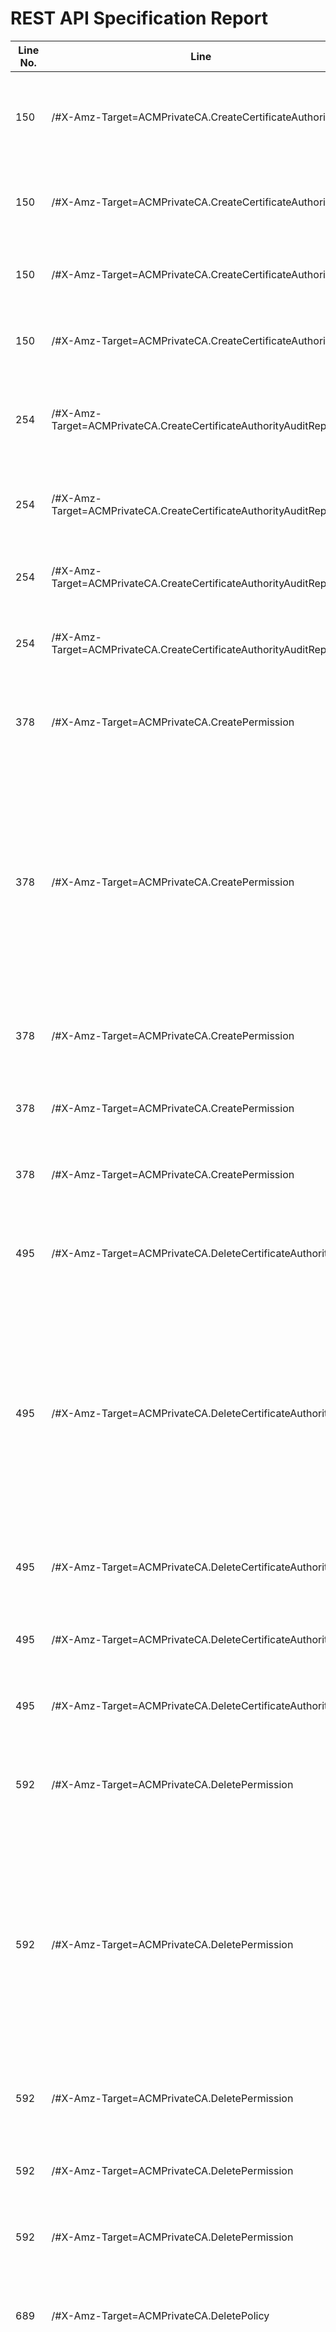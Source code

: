REST API Specification Report
=============================
| Line No. | Line                                                                | Rule Violated                                                                           | Category | Severity | Rule Type       | Software Quality Attributes               | Improvement Suggestion                                                                                                                                                                 |
| -------- | ------------------------------------------------------------------- | --------------------------------------------------------------------------------------- | -------- | -------- | --------------- | ----------------------------------------- | -------------------------------------------------------------------------------------------------------------------------------------------------------------------------------------- |
| 150      | /#X-Amz-Target=ACMPrivateCA.CreateCertificateAuthority              | 401 ("Unauthorized") must be used when there is a problem with the client's credentials | HTTP     | CRITICAL | STATIC, DYNAMIC | COMPATIBILITY, MAINTAINABILITY, USABILITY | Provide the 401 response in the definition of the path in the operation (here: POST)                                                                                                   |
| 150      | /#X-Amz-Target=ACMPrivateCA.CreateCertificateAuthority              | Forward slash separator (/) must be used to indicate a hierarchical relationship        | URIS     | CRITICAL | STATIC          | MAINTAINABILITY                           | remove any '#' and '?' from the path                                                                                                                                                   |
| 150      | /#X-Amz-Target=ACMPrivateCA.CreateCertificateAuthority              | Hyphens (-) should be used to improve the readability of URIs                           | URIS     | ERROR    | STATIC          | COMPATIBILITY, MAINTAINABILITY            | Use hyphens to improve the readability of the segments                                                                                                                                 |
| 150      | /#X-Amz-Target=ACMPrivateCA.CreateCertificateAuthority              | Lowercase letters should be preferred in URI paths                                      | URIS     | ERROR    | STATIC          | COMPATIBILITY, MAINTAINABILITY            | Change uppercase letters to lowercase letters                                                                                                                                          |
| 254      | /#X-Amz-Target=ACMPrivateCA.CreateCertificateAuthorityAuditReport   | 401 ("Unauthorized") must be used when there is a problem with the client's credentials | HTTP     | CRITICAL | STATIC, DYNAMIC | COMPATIBILITY, MAINTAINABILITY, USABILITY | Provide the 401 response in the definition of the path in the operation (here: POST)                                                                                                   |
| 254      | /#X-Amz-Target=ACMPrivateCA.CreateCertificateAuthorityAuditReport   | Forward slash separator (/) must be used to indicate a hierarchical relationship        | URIS     | CRITICAL | STATIC          | MAINTAINABILITY                           | remove any '#' and '?' from the path                                                                                                                                                   |
| 254      | /#X-Amz-Target=ACMPrivateCA.CreateCertificateAuthorityAuditReport   | Hyphens (-) should be used to improve the readability of URIs                           | URIS     | ERROR    | STATIC          | COMPATIBILITY, MAINTAINABILITY            | Use hyphens to improve the readability of the segments                                                                                                                                 |
| 254      | /#X-Amz-Target=ACMPrivateCA.CreateCertificateAuthorityAuditReport   | Lowercase letters should be preferred in URI paths                                      | URIS     | ERROR    | STATIC          | COMPATIBILITY, MAINTAINABILITY            | Change uppercase letters to lowercase letters                                                                                                                                          |
| 378      | /#X-Amz-Target=ACMPrivateCA.CreatePermission                        | 401 ("Unauthorized") must be used when there is a problem with the client's credentials | HTTP     | CRITICAL | STATIC, DYNAMIC | COMPATIBILITY, MAINTAINABILITY, USABILITY | Provide the 401 response in the definition of the path in the operation (here: POST)                                                                                                   |
| 378      | /#X-Amz-Target=ACMPrivateCA.CreatePermission                        | Content-Type must be used                                                               | META     | CRITICAL | STATIC          | USABILITY, COMPATIBILITY                  | Specify content type in 200 response in POST operation, because clients and servers rely on the value of this header to know how to process the sequence of bytes in the message body. |
| 378      | /#X-Amz-Target=ACMPrivateCA.CreatePermission                        | Forward slash separator (/) must be used to indicate a hierarchical relationship        | URIS     | CRITICAL | STATIC          | MAINTAINABILITY                           | remove any '#' and '?' from the path                                                                                                                                                   |
| 378      | /#X-Amz-Target=ACMPrivateCA.CreatePermission                        | Hyphens (-) should be used to improve the readability of URIs                           | URIS     | ERROR    | STATIC          | COMPATIBILITY, MAINTAINABILITY            | Use hyphens to improve the readability of the segments                                                                                                                                 |
| 378      | /#X-Amz-Target=ACMPrivateCA.CreatePermission                        | Lowercase letters should be preferred in URI paths                                      | URIS     | ERROR    | STATIC          | COMPATIBILITY, MAINTAINABILITY            | Change uppercase letters to lowercase letters                                                                                                                                          |
| 495      | /#X-Amz-Target=ACMPrivateCA.DeleteCertificateAuthority              | 401 ("Unauthorized") must be used when there is a problem with the client's credentials | HTTP     | CRITICAL | STATIC, DYNAMIC | COMPATIBILITY, MAINTAINABILITY, USABILITY | Provide the 401 response in the definition of the path in the operation (here: POST)                                                                                                   |
| 495      | /#X-Amz-Target=ACMPrivateCA.DeleteCertificateAuthority              | Content-Type must be used                                                               | META     | CRITICAL | STATIC          | USABILITY, COMPATIBILITY                  | Specify content type in 200 response in POST operation, because clients and servers rely on the value of this header to know how to process the sequence of bytes in the message body. |
| 495      | /#X-Amz-Target=ACMPrivateCA.DeleteCertificateAuthority              | Forward slash separator (/) must be used to indicate a hierarchical relationship        | URIS     | CRITICAL | STATIC          | MAINTAINABILITY                           | remove any '#' and '?' from the path                                                                                                                                                   |
| 495      | /#X-Amz-Target=ACMPrivateCA.DeleteCertificateAuthority              | Hyphens (-) should be used to improve the readability of URIs                           | URIS     | ERROR    | STATIC          | COMPATIBILITY, MAINTAINABILITY            | Use hyphens to improve the readability of the segments                                                                                                                                 |
| 495      | /#X-Amz-Target=ACMPrivateCA.DeleteCertificateAuthority              | Lowercase letters should be preferred in URI paths                                      | URIS     | ERROR    | STATIC          | COMPATIBILITY, MAINTAINABILITY            | Change uppercase letters to lowercase letters                                                                                                                                          |
| 592      | /#X-Amz-Target=ACMPrivateCA.DeletePermission                        | 401 ("Unauthorized") must be used when there is a problem with the client's credentials | HTTP     | CRITICAL | STATIC, DYNAMIC | COMPATIBILITY, MAINTAINABILITY, USABILITY | Provide the 401 response in the definition of the path in the operation (here: POST)                                                                                                   |
| 592      | /#X-Amz-Target=ACMPrivateCA.DeletePermission                        | Content-Type must be used                                                               | META     | CRITICAL | STATIC          | USABILITY, COMPATIBILITY                  | Specify content type in 200 response in POST operation, because clients and servers rely on the value of this header to know how to process the sequence of bytes in the message body. |
| 592      | /#X-Amz-Target=ACMPrivateCA.DeletePermission                        | Forward slash separator (/) must be used to indicate a hierarchical relationship        | URIS     | CRITICAL | STATIC          | MAINTAINABILITY                           | remove any '#' and '?' from the path                                                                                                                                                   |
| 592      | /#X-Amz-Target=ACMPrivateCA.DeletePermission                        | Hyphens (-) should be used to improve the readability of URIs                           | URIS     | ERROR    | STATIC          | COMPATIBILITY, MAINTAINABILITY            | Use hyphens to improve the readability of the segments                                                                                                                                 |
| 592      | /#X-Amz-Target=ACMPrivateCA.DeletePermission                        | Lowercase letters should be preferred in URI paths                                      | URIS     | ERROR    | STATIC          | COMPATIBILITY, MAINTAINABILITY            | Change uppercase letters to lowercase letters                                                                                                                                          |
| 689      | /#X-Amz-Target=ACMPrivateCA.DeletePolicy                            | 401 ("Unauthorized") must be used when there is a problem with the client's credentials | HTTP     | CRITICAL | STATIC, DYNAMIC | COMPATIBILITY, MAINTAINABILITY, USABILITY | Provide the 401 response in the definition of the path in the operation (here: POST)                                                                                                   |
| 689      | /#X-Amz-Target=ACMPrivateCA.DeletePolicy                            | Content-Type must be used                                                               | META     | CRITICAL | STATIC          | USABILITY, COMPATIBILITY                  | Specify content type in 200 response in POST operation, because clients and servers rely on the value of this header to know how to process the sequence of bytes in the message body. |
| 689      | /#X-Amz-Target=ACMPrivateCA.DeletePolicy                            | Forward slash separator (/) must be used to indicate a hierarchical relationship        | URIS     | CRITICAL | STATIC          | MAINTAINABILITY                           | remove any '#' and '?' from the path                                                                                                                                                   |
| 689      | /#X-Amz-Target=ACMPrivateCA.DeletePolicy                            | Hyphens (-) should be used to improve the readability of URIs                           | URIS     | ERROR    | STATIC          | COMPATIBILITY, MAINTAINABILITY            | Use hyphens to improve the readability of the segments                                                                                                                                 |
| 689      | /#X-Amz-Target=ACMPrivateCA.DeletePolicy                            | Lowercase letters should be preferred in URI paths                                      | URIS     | ERROR    | STATIC          | COMPATIBILITY, MAINTAINABILITY            | Change uppercase letters to lowercase letters                                                                                                                                          |
| 806      | /#X-Amz-Target=ACMPrivateCA.DescribeCertificateAuthority            | 401 ("Unauthorized") must be used when there is a problem with the client's credentials | HTTP     | CRITICAL | STATIC, DYNAMIC | COMPATIBILITY, MAINTAINABILITY, USABILITY | Provide the 401 response in the definition of the path in the operation (here: POST)                                                                                                   |
| 806      | /#X-Amz-Target=ACMPrivateCA.DescribeCertificateAuthority            | Forward slash separator (/) must be used to indicate a hierarchical relationship        | URIS     | CRITICAL | STATIC          | MAINTAINABILITY                           | remove any '#' and '?' from the path                                                                                                                                                   |
| 806      | /#X-Amz-Target=ACMPrivateCA.DescribeCertificateAuthority            | Hyphens (-) should be used to improve the readability of URIs                           | URIS     | ERROR    | STATIC          | COMPATIBILITY, MAINTAINABILITY            | Use hyphens to improve the readability of the segments                                                                                                                                 |
| 806      | /#X-Amz-Target=ACMPrivateCA.DescribeCertificateAuthority            | Lowercase letters should be preferred in URI paths                                      | URIS     | ERROR    | STATIC          | COMPATIBILITY, MAINTAINABILITY            | Change uppercase letters to lowercase letters                                                                                                                                          |
| 890      | /#X-Amz-Target=ACMPrivateCA.DescribeCertificateAuthorityAuditReport | 401 ("Unauthorized") must be used when there is a problem with the client's credentials | HTTP     | CRITICAL | STATIC, DYNAMIC | COMPATIBILITY, MAINTAINABILITY, USABILITY | Provide the 401 response in the definition of the path in the operation (here: POST)                                                                                                   |
| 890      | /#X-Amz-Target=ACMPrivateCA.DescribeCertificateAuthorityAuditReport | Forward slash separator (/) must be used to indicate a hierarchical relationship        | URIS     | CRITICAL | STATIC          | MAINTAINABILITY                           | remove any '#' and '?' from the path                                                                                                                                                   |
| 890      | /#X-Amz-Target=ACMPrivateCA.DescribeCertificateAuthorityAuditReport | Hyphens (-) should be used to improve the readability of URIs                           | URIS     | ERROR    | STATIC          | COMPATIBILITY, MAINTAINABILITY            | Use hyphens to improve the readability of the segments                                                                                                                                 |
| 890      | /#X-Amz-Target=ACMPrivateCA.DescribeCertificateAuthorityAuditReport | Lowercase letters should be preferred in URI paths                                      | URIS     | ERROR    | STATIC          | COMPATIBILITY, MAINTAINABILITY            | Change uppercase letters to lowercase letters                                                                                                                                          |
| 984      | /#X-Amz-Target=ACMPrivateCA.GetCertificate                          | 401 ("Unauthorized") must be used when there is a problem with the client's credentials | HTTP     | CRITICAL | STATIC, DYNAMIC | COMPATIBILITY, MAINTAINABILITY, USABILITY | Provide the 401 response in the definition of the path in the operation (here: POST)                                                                                                   |
| 984      | /#X-Amz-Target=ACMPrivateCA.GetCertificate                          | Forward slash separator (/) must be used to indicate a hierarchical relationship        | URIS     | CRITICAL | STATIC          | MAINTAINABILITY                           | remove any '#' and '?' from the path                                                                                                                                                   |
| 984      | /#X-Amz-Target=ACMPrivateCA.GetCertificate                          | Hyphens (-) should be used to improve the readability of URIs                           | URIS     | ERROR    | STATIC          | COMPATIBILITY, MAINTAINABILITY            | Use hyphens to improve the readability of the segments                                                                                                                                 |
| 984      | /#X-Amz-Target=ACMPrivateCA.GetCertificate                          | Lowercase letters should be preferred in URI paths                                      | URIS     | ERROR    | STATIC          | COMPATIBILITY, MAINTAINABILITY            | Change uppercase letters to lowercase letters                                                                                                                                          |
| 1098     | /#X-Amz-Target=ACMPrivateCA.GetCertificateAuthorityCertificate      | 401 ("Unauthorized") must be used when there is a problem with the client's credentials | HTTP     | CRITICAL | STATIC, DYNAMIC | COMPATIBILITY, MAINTAINABILITY, USABILITY | Provide the 401 response in the definition of the path in the operation (here: POST)                                                                                                   |
| 1098     | /#X-Amz-Target=ACMPrivateCA.GetCertificateAuthorityCertificate      | Forward slash separator (/) must be used to indicate a hierarchical relationship        | URIS     | CRITICAL | STATIC          | MAINTAINABILITY                           | remove any '#' and '?' from the path                                                                                                                                                   |
| 1098     | /#X-Amz-Target=ACMPrivateCA.GetCertificateAuthorityCertificate      | Hyphens (-) should be used to improve the readability of URIs                           | URIS     | ERROR    | STATIC          | COMPATIBILITY, MAINTAINABILITY            | Use hyphens to improve the readability of the segments                                                                                                                                 |
| 1098     | /#X-Amz-Target=ACMPrivateCA.GetCertificateAuthorityCertificate      | Lowercase letters should be preferred in URI paths                                      | URIS     | ERROR    | STATIC          | COMPATIBILITY, MAINTAINABILITY            | Change uppercase letters to lowercase letters                                                                                                                                          |
| 1192     | /#X-Amz-Target=ACMPrivateCA.GetCertificateAuthorityCsr              | 401 ("Unauthorized") must be used when there is a problem with the client's credentials | HTTP     | CRITICAL | STATIC, DYNAMIC | COMPATIBILITY, MAINTAINABILITY, USABILITY | Provide the 401 response in the definition of the path in the operation (here: POST)                                                                                                   |
| 1192     | /#X-Amz-Target=ACMPrivateCA.GetCertificateAuthorityCsr              | Forward slash separator (/) must be used to indicate a hierarchical relationship        | URIS     | CRITICAL | STATIC          | MAINTAINABILITY                           | remove any '#' and '?' from the path                                                                                                                                                   |
| 1192     | /#X-Amz-Target=ACMPrivateCA.GetCertificateAuthorityCsr              | Hyphens (-) should be used to improve the readability of URIs                           | URIS     | ERROR    | STATIC          | COMPATIBILITY, MAINTAINABILITY            | Use hyphens to improve the readability of the segments                                                                                                                                 |
| 1192     | /#X-Amz-Target=ACMPrivateCA.GetCertificateAuthorityCsr              | Lowercase letters should be preferred in URI paths                                      | URIS     | ERROR    | STATIC          | COMPATIBILITY, MAINTAINABILITY            | Change uppercase letters to lowercase letters                                                                                                                                          |
| 1306     | /#X-Amz-Target=ACMPrivateCA.GetPolicy                               | 401 ("Unauthorized") must be used when there is a problem with the client's credentials | HTTP     | CRITICAL | STATIC, DYNAMIC | COMPATIBILITY, MAINTAINABILITY, USABILITY | Provide the 401 response in the definition of the path in the operation (here: POST)                                                                                                   |
| 1306     | /#X-Amz-Target=ACMPrivateCA.GetPolicy                               | Description of request should match with the type of the request.                       | META     | WARNING  | STATIC          | MAINTAINABILITY                           | POST must be used to create a new resource in a collection or to execute controllers and not for other purposes The request should be of type: PUT                                     |
| 1306     | /#X-Amz-Target=ACMPrivateCA.GetPolicy                               | Forward slash separator (/) must be used to indicate a hierarchical relationship        | URIS     | CRITICAL | STATIC          | MAINTAINABILITY                           | remove any '#' and '?' from the path                                                                                                                                                   |
| 1306     | /#X-Amz-Target=ACMPrivateCA.GetPolicy                               | Hyphens (-) should be used to improve the readability of URIs                           | URIS     | ERROR    | STATIC          | COMPATIBILITY, MAINTAINABILITY            | Use hyphens to improve the readability of the segments                                                                                                                                 |
| 1306     | /#X-Amz-Target=ACMPrivateCA.GetPolicy                               | Lowercase letters should be preferred in URI paths                                      | URIS     | ERROR    | STATIC          | COMPATIBILITY, MAINTAINABILITY            | Change uppercase letters to lowercase letters                                                                                                                                          |
| 1410     | /#X-Amz-Target=ACMPrivateCA.ImportCertificateAuthorityCertificate   | 401 ("Unauthorized") must be used when there is a problem with the client's credentials | HTTP     | CRITICAL | STATIC, DYNAMIC | COMPATIBILITY, MAINTAINABILITY, USABILITY | Provide the 401 response in the definition of the path in the operation (here: POST)                                                                                                   |
| 1410     | /#X-Amz-Target=ACMPrivateCA.ImportCertificateAuthorityCertificate   | Content-Type must be used                                                               | META     | CRITICAL | STATIC          | USABILITY, COMPATIBILITY                  | Specify content type in 200 response in POST operation, because clients and servers rely on the value of this header to know how to process the sequence of bytes in the message body. |
| 1410     | /#X-Amz-Target=ACMPrivateCA.ImportCertificateAuthorityCertificate   | Forward slash separator (/) must be used to indicate a hierarchical relationship        | URIS     | CRITICAL | STATIC          | MAINTAINABILITY                           | remove any '#' and '?' from the path                                                                                                                                                   |
| 1410     | /#X-Amz-Target=ACMPrivateCA.ImportCertificateAuthorityCertificate   | Hyphens (-) should be used to improve the readability of URIs                           | URIS     | ERROR    | STATIC          | COMPATIBILITY, MAINTAINABILITY            | Use hyphens to improve the readability of the segments                                                                                                                                 |
| 1410     | /#X-Amz-Target=ACMPrivateCA.ImportCertificateAuthorityCertificate   | Lowercase letters should be preferred in URI paths                                      | URIS     | ERROR    | STATIC          | COMPATIBILITY, MAINTAINABILITY            | Change uppercase letters to lowercase letters                                                                                                                                          |
| 1557     | /#X-Amz-Target=ACMPrivateCA.IssueCertificate                        | 401 ("Unauthorized") must be used when there is a problem with the client's credentials | HTTP     | CRITICAL | STATIC, DYNAMIC | COMPATIBILITY, MAINTAINABILITY, USABILITY | Provide the 401 response in the definition of the path in the operation (here: POST)                                                                                                   |
| 1557     | /#X-Amz-Target=ACMPrivateCA.IssueCertificate                        | Forward slash separator (/) must be used to indicate a hierarchical relationship        | URIS     | CRITICAL | STATIC          | MAINTAINABILITY                           | remove any '#' and '?' from the path                                                                                                                                                   |
| 1557     | /#X-Amz-Target=ACMPrivateCA.IssueCertificate                        | Hyphens (-) should be used to improve the readability of URIs                           | URIS     | ERROR    | STATIC          | COMPATIBILITY, MAINTAINABILITY            | Use hyphens to improve the readability of the segments                                                                                                                                 |
| 1557     | /#X-Amz-Target=ACMPrivateCA.IssueCertificate                        | Lowercase letters should be preferred in URI paths                                      | URIS     | ERROR    | STATIC          | COMPATIBILITY, MAINTAINABILITY            | Change uppercase letters to lowercase letters                                                                                                                                          |
| 1681     | /#X-Amz-Target=ACMPrivateCA.ListCertificateAuthorities              | 401 ("Unauthorized") must be used when there is a problem with the client's credentials | HTTP     | CRITICAL | STATIC, DYNAMIC | COMPATIBILITY, MAINTAINABILITY, USABILITY | Provide the 401 response in the definition of the path in the operation (here: POST)                                                                                                   |
| 1681     | /#X-Amz-Target=ACMPrivateCA.ListCertificateAuthorities              | Forward slash separator (/) must be used to indicate a hierarchical relationship        | URIS     | CRITICAL | STATIC          | MAINTAINABILITY                           | remove any '#' and '?' from the path                                                                                                                                                   |
| 1681     | /#X-Amz-Target=ACMPrivateCA.ListCertificateAuthorities              | Hyphens (-) should be used to improve the readability of URIs                           | URIS     | ERROR    | STATIC          | COMPATIBILITY, MAINTAINABILITY            | Use hyphens to improve the readability of the segments                                                                                                                                 |
| 1681     | /#X-Amz-Target=ACMPrivateCA.ListCertificateAuthorities              | Lowercase letters should be preferred in URI paths                                      | URIS     | ERROR    | STATIC          | COMPATIBILITY, MAINTAINABILITY            | Change uppercase letters to lowercase letters                                                                                                                                          |
| 1773     | /#X-Amz-Target=ACMPrivateCA.ListPermissions                         | 401 ("Unauthorized") must be used when there is a problem with the client's credentials | HTTP     | CRITICAL | STATIC, DYNAMIC | COMPATIBILITY, MAINTAINABILITY, USABILITY | Provide the 401 response in the definition of the path in the operation (here: POST)                                                                                                   |
| 1773     | /#X-Amz-Target=ACMPrivateCA.ListPermissions                         | Forward slash separator (/) must be used to indicate a hierarchical relationship        | URIS     | CRITICAL | STATIC          | MAINTAINABILITY                           | remove any '#' and '?' from the path                                                                                                                                                   |
| 1773     | /#X-Amz-Target=ACMPrivateCA.ListPermissions                         | Hyphens (-) should be used to improve the readability of URIs                           | URIS     | ERROR    | STATIC          | COMPATIBILITY, MAINTAINABILITY            | Use hyphens to improve the readability of the segments                                                                                                                                 |
| 1773     | /#X-Amz-Target=ACMPrivateCA.ListPermissions                         | Lowercase letters should be preferred in URI paths                                      | URIS     | ERROR    | STATIC          | COMPATIBILITY, MAINTAINABILITY            | Change uppercase letters to lowercase letters                                                                                                                                          |
| 1905     | /#X-Amz-Target=ACMPrivateCA.ListTags                                | 401 ("Unauthorized") must be used when there is a problem with the client's credentials | HTTP     | CRITICAL | STATIC, DYNAMIC | COMPATIBILITY, MAINTAINABILITY, USABILITY | Provide the 401 response in the definition of the path in the operation (here: POST)                                                                                                   |
| 1905     | /#X-Amz-Target=ACMPrivateCA.ListTags                                | Forward slash separator (/) must be used to indicate a hierarchical relationship        | URIS     | CRITICAL | STATIC          | MAINTAINABILITY                           | remove any '#' and '?' from the path                                                                                                                                                   |
| 1905     | /#X-Amz-Target=ACMPrivateCA.ListTags                                | Hyphens (-) should be used to improve the readability of URIs                           | URIS     | ERROR    | STATIC          | COMPATIBILITY, MAINTAINABILITY            | Use hyphens to improve the readability of the segments                                                                                                                                 |
| 1905     | /#X-Amz-Target=ACMPrivateCA.ListTags                                | Lowercase letters should be preferred in URI paths                                      | URIS     | ERROR    | STATIC          | COMPATIBILITY, MAINTAINABILITY            | Change uppercase letters to lowercase letters                                                                                                                                          |
| 2017     | /#X-Amz-Target=ACMPrivateCA.PutPolicy                               | 401 ("Unauthorized") must be used when there is a problem with the client's credentials | HTTP     | CRITICAL | STATIC, DYNAMIC | COMPATIBILITY, MAINTAINABILITY, USABILITY | Provide the 401 response in the definition of the path in the operation (here: POST)                                                                                                   |
| 2017     | /#X-Amz-Target=ACMPrivateCA.PutPolicy                               | Content-Type must be used                                                               | META     | CRITICAL | STATIC          | USABILITY, COMPATIBILITY                  | Specify content type in 200 response in POST operation, because clients and servers rely on the value of this header to know how to process the sequence of bytes in the message body. |
| 2017     | /#X-Amz-Target=ACMPrivateCA.PutPolicy                               | Description of request should match with the type of the request.                       | META     | WARNING  | STATIC          | MAINTAINABILITY                           | POST must be used to create a new resource in a collection or to execute controllers and not for other purposes The request should be of type: PUT                                     |
| 2017     | /#X-Amz-Target=ACMPrivateCA.PutPolicy                               | Forward slash separator (/) must be used to indicate a hierarchical relationship        | URIS     | CRITICAL | STATIC          | MAINTAINABILITY                           | remove any '#' and '?' from the path                                                                                                                                                   |
| 2017     | /#X-Amz-Target=ACMPrivateCA.PutPolicy                               | Hyphens (-) should be used to improve the readability of URIs                           | URIS     | ERROR    | STATIC          | COMPATIBILITY, MAINTAINABILITY            | Use hyphens to improve the readability of the segments                                                                                                                                 |
| 2017     | /#X-Amz-Target=ACMPrivateCA.PutPolicy                               | Lowercase letters should be preferred in URI paths                                      | URIS     | ERROR    | STATIC          | COMPATIBILITY, MAINTAINABILITY            | Change uppercase letters to lowercase letters                                                                                                                                          |
| 2144     | /#X-Amz-Target=ACMPrivateCA.RestoreCertificateAuthority             | 401 ("Unauthorized") must be used when there is a problem with the client's credentials | HTTP     | CRITICAL | STATIC, DYNAMIC | COMPATIBILITY, MAINTAINABILITY, USABILITY | Provide the 401 response in the definition of the path in the operation (here: POST)                                                                                                   |
| 2144     | /#X-Amz-Target=ACMPrivateCA.RestoreCertificateAuthority             | Content-Type must be used                                                               | META     | CRITICAL | STATIC          | USABILITY, COMPATIBILITY                  | Specify content type in 200 response in POST operation, because clients and servers rely on the value of this header to know how to process the sequence of bytes in the message body. |
| 2144     | /#X-Amz-Target=ACMPrivateCA.RestoreCertificateAuthority             | Forward slash separator (/) must be used to indicate a hierarchical relationship        | URIS     | CRITICAL | STATIC          | MAINTAINABILITY                           | remove any '#' and '?' from the path                                                                                                                                                   |
| 2144     | /#X-Amz-Target=ACMPrivateCA.RestoreCertificateAuthority             | Hyphens (-) should be used to improve the readability of URIs                           | URIS     | ERROR    | STATIC          | COMPATIBILITY, MAINTAINABILITY            | Use hyphens to improve the readability of the segments                                                                                                                                 |
| 2144     | /#X-Amz-Target=ACMPrivateCA.RestoreCertificateAuthority             | Lowercase letters should be preferred in URI paths                                      | URIS     | ERROR    | STATIC          | COMPATIBILITY, MAINTAINABILITY            | Change uppercase letters to lowercase letters                                                                                                                                          |
| 2231     | /#X-Amz-Target=ACMPrivateCA.RevokeCertificate                       | 401 ("Unauthorized") must be used when there is a problem with the client's credentials | HTTP     | CRITICAL | STATIC, DYNAMIC | COMPATIBILITY, MAINTAINABILITY, USABILITY | Provide the 401 response in the definition of the path in the operation (here: POST)                                                                                                   |
| 2231     | /#X-Amz-Target=ACMPrivateCA.RevokeCertificate                       | Content-Type must be used                                                               | META     | CRITICAL | STATIC          | USABILITY, COMPATIBILITY                  | Specify content type in 200 response in POST operation, because clients and servers rely on the value of this header to know how to process the sequence of bytes in the message body. |
| 2231     | /#X-Amz-Target=ACMPrivateCA.RevokeCertificate                       | Description of request should match with the type of the request.                       | META     | WARNING  | STATIC          | MAINTAINABILITY                           | POST must be used to create a new resource in a collection or to execute controllers and not for other purposes The request should be of type: PUT                                     |
| 2231     | /#X-Amz-Target=ACMPrivateCA.RevokeCertificate                       | Forward slash separator (/) must be used to indicate a hierarchical relationship        | URIS     | CRITICAL | STATIC          | MAINTAINABILITY                           | remove any '#' and '?' from the path                                                                                                                                                   |
| 2231     | /#X-Amz-Target=ACMPrivateCA.RevokeCertificate                       | Hyphens (-) should be used to improve the readability of URIs                           | URIS     | ERROR    | STATIC          | COMPATIBILITY, MAINTAINABILITY            | Use hyphens to improve the readability of the segments                                                                                                                                 |
| 2231     | /#X-Amz-Target=ACMPrivateCA.RevokeCertificate                       | Lowercase letters should be preferred in URI paths                                      | URIS     | ERROR    | STATIC          | COMPATIBILITY, MAINTAINABILITY            | Change uppercase letters to lowercase letters                                                                                                                                          |
| 2378     | /#X-Amz-Target=ACMPrivateCA.TagCertificateAuthority                 | 401 ("Unauthorized") must be used when there is a problem with the client's credentials | HTTP     | CRITICAL | STATIC, DYNAMIC | COMPATIBILITY, MAINTAINABILITY, USABILITY | Provide the 401 response in the definition of the path in the operation (here: POST)                                                                                                   |
| 2378     | /#X-Amz-Target=ACMPrivateCA.TagCertificateAuthority                 | Content-Type must be used                                                               | META     | CRITICAL | STATIC          | USABILITY, COMPATIBILITY                  | Specify content type in 200 response in POST operation, because clients and servers rely on the value of this header to know how to process the sequence of bytes in the message body. |
| 2378     | /#X-Amz-Target=ACMPrivateCA.TagCertificateAuthority                 | Forward slash separator (/) must be used to indicate a hierarchical relationship        | URIS     | CRITICAL | STATIC          | MAINTAINABILITY                           | remove any '#' and '?' from the path                                                                                                                                                   |
| 2378     | /#X-Amz-Target=ACMPrivateCA.TagCertificateAuthority                 | Hyphens (-) should be used to improve the readability of URIs                           | URIS     | ERROR    | STATIC          | COMPATIBILITY, MAINTAINABILITY            | Use hyphens to improve the readability of the segments                                                                                                                                 |
| 2378     | /#X-Amz-Target=ACMPrivateCA.TagCertificateAuthority                 | Lowercase letters should be preferred in URI paths                                      | URIS     | ERROR    | STATIC          | COMPATIBILITY, MAINTAINABILITY            | Change uppercase letters to lowercase letters                                                                                                                                          |
| 2485     | /#X-Amz-Target=ACMPrivateCA.UntagCertificateAuthority               | 401 ("Unauthorized") must be used when there is a problem with the client's credentials | HTTP     | CRITICAL | STATIC, DYNAMIC | COMPATIBILITY, MAINTAINABILITY, USABILITY | Provide the 401 response in the definition of the path in the operation (here: POST)                                                                                                   |
| 2485     | /#X-Amz-Target=ACMPrivateCA.UntagCertificateAuthority               | Content-Type must be used                                                               | META     | CRITICAL | STATIC          | USABILITY, COMPATIBILITY                  | Specify content type in 200 response in POST operation, because clients and servers rely on the value of this header to know how to process the sequence of bytes in the message body. |
| 2485     | /#X-Amz-Target=ACMPrivateCA.UntagCertificateAuthority               | Forward slash separator (/) must be used to indicate a hierarchical relationship        | URIS     | CRITICAL | STATIC          | MAINTAINABILITY                           | remove any '#' and '?' from the path                                                                                                                                                   |
| 2485     | /#X-Amz-Target=ACMPrivateCA.UntagCertificateAuthority               | Hyphens (-) should be used to improve the readability of URIs                           | URIS     | ERROR    | STATIC          | COMPATIBILITY, MAINTAINABILITY            | Use hyphens to improve the readability of the segments                                                                                                                                 |
| 2485     | /#X-Amz-Target=ACMPrivateCA.UntagCertificateAuthority               | Lowercase letters should be preferred in URI paths                                      | URIS     | ERROR    | STATIC          | COMPATIBILITY, MAINTAINABILITY            | Change uppercase letters to lowercase letters                                                                                                                                          |
| 2582     | /#X-Amz-Target=ACMPrivateCA.UpdateCertificateAuthority              | 401 ("Unauthorized") must be used when there is a problem with the client's credentials | HTTP     | CRITICAL | STATIC, DYNAMIC | COMPATIBILITY, MAINTAINABILITY, USABILITY | Provide the 401 response in the definition of the path in the operation (here: POST)                                                                                                   |
| 2582     | /#X-Amz-Target=ACMPrivateCA.UpdateCertificateAuthority              | Content-Type must be used                                                               | META     | CRITICAL | STATIC          | USABILITY, COMPATIBILITY                  | Specify content type in 200 response in POST operation, because clients and servers rely on the value of this header to know how to process the sequence of bytes in the message body. |
| 2582     | /#X-Amz-Target=ACMPrivateCA.UpdateCertificateAuthority              | Description of request should match with the type of the request.                       | META     | WARNING  | STATIC          | MAINTAINABILITY                           | POST must be used to create a new resource in a collection or to execute controllers and not for other purposes The request should be of type: PUT                                     |
| 2582     | /#X-Amz-Target=ACMPrivateCA.UpdateCertificateAuthority              | Forward slash separator (/) must be used to indicate a hierarchical relationship        | URIS     | CRITICAL | STATIC          | MAINTAINABILITY                           | remove any '#' and '?' from the path                                                                                                                                                   |
| 2582     | /#X-Amz-Target=ACMPrivateCA.UpdateCertificateAuthority              | Hyphens (-) should be used to improve the readability of URIs                           | URIS     | ERROR    | STATIC          | COMPATIBILITY, MAINTAINABILITY            | Use hyphens to improve the readability of the segments                                                                                                                                 |
| 2582     | /#X-Amz-Target=ACMPrivateCA.UpdateCertificateAuthority              | Lowercase letters should be preferred in URI paths                                      | URIS     | ERROR    | STATIC          | COMPATIBILITY, MAINTAINABILITY            | Change uppercase letters to lowercase letters                                                                                                                                          |